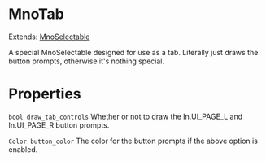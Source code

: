 # MnoTab

Extends: [MnoSelectable](mnoselectable.md)

A special MnoSelectable designed for use as a tab. Literally just draws the button prompts, otherwise it's nothing special.

# Properties

`bool draw_tab_controls` Whether or not to draw the In.UI_PAGE_L and In.UI_PAGE_R button prompts.

`Color button_color` The color for the button prompts if the above option is enabled.